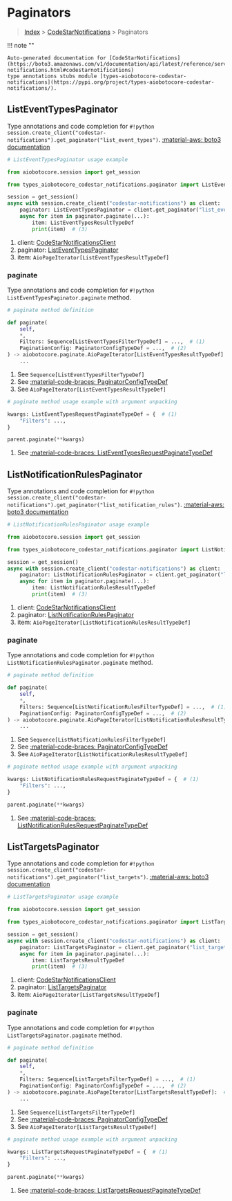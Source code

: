 # Paginators

> [Index](../README.md) > [CodeStarNotifications](./README.md) > Paginators

!!! note ""

    Auto-generated documentation for [CodeStarNotifications](https://boto3.amazonaws.com/v1/documentation/api/latest/reference/services/codestar-notifications.html#codestarnotifications)
    type annotations stubs module [types-aiobotocore-codestar-notifications](https://pypi.org/project/types-aiobotocore-codestar-notifications/).

## ListEventTypesPaginator

Type annotations and code completion for `#!python session.create_client("codestar-notifications").get_paginator("list_event_types")`.
[:material-aws: boto3 documentation](https://boto3.amazonaws.com/v1/documentation/api/latest/reference/services/codestar-notifications/paginator/ListEventTypes.html#CodeStarNotifications.Paginator.ListEventTypes)

```python
# ListEventTypesPaginator usage example

from aiobotocore.session import get_session

from types_aiobotocore_codestar_notifications.paginator import ListEventTypesPaginator

session = get_session()
async with session.create_client("codestar-notifications") as client:  # (1)
    paginator: ListEventTypesPaginator = client.get_paginator("list_event_types")  # (2)
    async for item in paginator.paginate(...):
        item: ListEventTypesResultTypeDef
        print(item)  # (3)
```

1. client: [CodeStarNotificationsClient](./client.md)
2. paginator: [ListEventTypesPaginator](./paginators.md#listeventtypespaginator)
3. item: `AioPageIterator[ListEventTypesResultTypeDef]`


### paginate

Type annotations and code completion for `#!python ListEventTypesPaginator.paginate` method.

```python
# paginate method definition

def paginate(
    self,
    *,
    Filters: Sequence[ListEventTypesFilterTypeDef] = ...,  # (1)
    PaginationConfig: PaginatorConfigTypeDef = ...,  # (2)
) -> aiobotocore.paginate.AioPageIterator[ListEventTypesResultTypeDef]:  # (3)
    ...
```

1. See `Sequence[ListEventTypesFilterTypeDef]`
2. See [:material-code-braces: PaginatorConfigTypeDef](./type_defs.md#paginatorconfigtypedef)
3. See `AioPageIterator[ListEventTypesResultTypeDef]`


```python
# paginate method usage example with argument unpacking

kwargs: ListEventTypesRequestPaginateTypeDef = {  # (1)
    "Filters": ...,
}

parent.paginate(**kwargs)
```

1. See [:material-code-braces: ListEventTypesRequestPaginateTypeDef](./type_defs.md#listeventtypesrequestpaginatetypedef)
## ListNotificationRulesPaginator

Type annotations and code completion for `#!python session.create_client("codestar-notifications").get_paginator("list_notification_rules")`.
[:material-aws: boto3 documentation](https://boto3.amazonaws.com/v1/documentation/api/latest/reference/services/codestar-notifications/paginator/ListNotificationRules.html#CodeStarNotifications.Paginator.ListNotificationRules)

```python
# ListNotificationRulesPaginator usage example

from aiobotocore.session import get_session

from types_aiobotocore_codestar_notifications.paginator import ListNotificationRulesPaginator

session = get_session()
async with session.create_client("codestar-notifications") as client:  # (1)
    paginator: ListNotificationRulesPaginator = client.get_paginator("list_notification_rules")  # (2)
    async for item in paginator.paginate(...):
        item: ListNotificationRulesResultTypeDef
        print(item)  # (3)
```

1. client: [CodeStarNotificationsClient](./client.md)
2. paginator: [ListNotificationRulesPaginator](./paginators.md#listnotificationrulespaginator)
3. item: `AioPageIterator[ListNotificationRulesResultTypeDef]`


### paginate

Type annotations and code completion for `#!python ListNotificationRulesPaginator.paginate` method.

```python
# paginate method definition

def paginate(
    self,
    *,
    Filters: Sequence[ListNotificationRulesFilterTypeDef] = ...,  # (1)
    PaginationConfig: PaginatorConfigTypeDef = ...,  # (2)
) -> aiobotocore.paginate.AioPageIterator[ListNotificationRulesResultTypeDef]:  # (3)
    ...
```

1. See `Sequence[ListNotificationRulesFilterTypeDef]`
2. See [:material-code-braces: PaginatorConfigTypeDef](./type_defs.md#paginatorconfigtypedef)
3. See `AioPageIterator[ListNotificationRulesResultTypeDef]`


```python
# paginate method usage example with argument unpacking

kwargs: ListNotificationRulesRequestPaginateTypeDef = {  # (1)
    "Filters": ...,
}

parent.paginate(**kwargs)
```

1. See [:material-code-braces: ListNotificationRulesRequestPaginateTypeDef](./type_defs.md#listnotificationrulesrequestpaginatetypedef)
## ListTargetsPaginator

Type annotations and code completion for `#!python session.create_client("codestar-notifications").get_paginator("list_targets")`.
[:material-aws: boto3 documentation](https://boto3.amazonaws.com/v1/documentation/api/latest/reference/services/codestar-notifications/paginator/ListTargets.html#CodeStarNotifications.Paginator.ListTargets)

```python
# ListTargetsPaginator usage example

from aiobotocore.session import get_session

from types_aiobotocore_codestar_notifications.paginator import ListTargetsPaginator

session = get_session()
async with session.create_client("codestar-notifications") as client:  # (1)
    paginator: ListTargetsPaginator = client.get_paginator("list_targets")  # (2)
    async for item in paginator.paginate(...):
        item: ListTargetsResultTypeDef
        print(item)  # (3)
```

1. client: [CodeStarNotificationsClient](./client.md)
2. paginator: [ListTargetsPaginator](./paginators.md#listtargetspaginator)
3. item: `AioPageIterator[ListTargetsResultTypeDef]`


### paginate

Type annotations and code completion for `#!python ListTargetsPaginator.paginate` method.

```python
# paginate method definition

def paginate(
    self,
    *,
    Filters: Sequence[ListTargetsFilterTypeDef] = ...,  # (1)
    PaginationConfig: PaginatorConfigTypeDef = ...,  # (2)
) -> aiobotocore.paginate.AioPageIterator[ListTargetsResultTypeDef]:  # (3)
    ...
```

1. See `Sequence[ListTargetsFilterTypeDef]`
2. See [:material-code-braces: PaginatorConfigTypeDef](./type_defs.md#paginatorconfigtypedef)
3. See `AioPageIterator[ListTargetsResultTypeDef]`


```python
# paginate method usage example with argument unpacking

kwargs: ListTargetsRequestPaginateTypeDef = {  # (1)
    "Filters": ...,
}

parent.paginate(**kwargs)
```

1. See [:material-code-braces: ListTargetsRequestPaginateTypeDef](./type_defs.md#listtargetsrequestpaginatetypedef)
